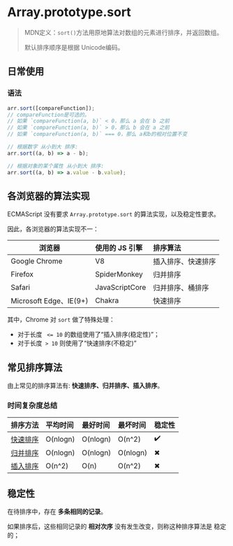 # Array.prototype.sort
> MDN定义：`sort()`方法用原地算法对数组的元素进行排序，并返回数组。
> 
> 默认排序顺序是根据 Unicode编码。

## 日常使用
### 语法
```js
arr.sort([compareFunction]);
// compareFunction是可选的。
// 如果 `compareFunction(a, b)` < 0，那么 a 会在 b 之前
// 如果 `compareFunction(a, b)` > 0，那么 b 会在 a 之前
// 如果 `compareFunction(a, b)` === 0，那么 a和b的相对位置不变
```

```js
// 根据数字 从小到大 排序:
arr.sort((a, b) => a - b);

// 根据对象的某个属性 从小到大 排序:
arr.sort((a, b) => a.value - b.value);
```

## 各浏览器的算法实现
ECMAScript 没有要求 `Array.prototype.sort` 的算法实现，以及稳定性要求。

因此，各浏览器的算法实现不一：

|           浏览器        |   使用的 JS 引擎  |       排序算法   | 
| -----------------------|:----------------|:----------------|
| Google Chrome          |   V8            | 插入排序、快速排序 |
| Firefox                |  SpiderMonkey   | 归并排序          |
| Safari                 |  JavaScriptCore | 归并排序、桶排序   |
| Microsoft Edge、IE(9+) |      Chakra     | 快速排序          |

其中，Chrome 对 `sort` 做了特殊处理：
 - 对于长度 ` <= 10` 的数组使用了“插入排序(稳定性)”；
 - 对于长度` > 10` 则使用了“快速排序(不稳定)”

## 常见排序算法
由上常见的排序算法有: **快速排序、归并排序、插入排序**。

### 时间复杂度总结
|           排序方法          |     平均时间   |  最好时间  |  最坏时间 | 稳定性 |
| ---------------------------|:--------------|:---------|:---------|:------|
| [快速排序](/skill/algorithm/sort/Quick.html)      |     O(nlogn)  | O(nlogn) |  O(n^2)  |   ✔️   |
| [归并排序](/skill/algorithm/sort/Merge.html)      |    O(nlogn)   | O(nlogn) | O(nlogn) |   ✖   |
| [插入排序](/skill/algorithm/sort/Insertion.html)  |      O(n^2)   |   O(n)   |  O(n^2)  |   ✖   |

## 稳定性
在待排序中，存在 **多条相同的记录**。

如果排序后，这些相同记录的 **相对次序** 没有发生改变，则称这种排序算法是 稳定 的；